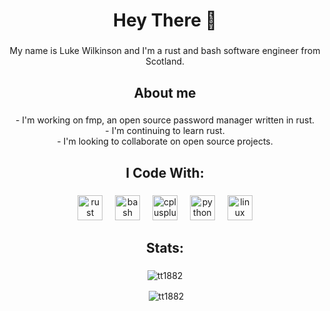 <h1 align="center">Hey There 👋</h1>

###

<p align="center">My name is Luke Wilkinson and I'm a rust and bash software engineer from Scotland.</p>

###

<h2 align="center"><b>About me</b></h2>

###

<p align="center">- I'm working on fmp, an open source password manager written in rust.<br>- I'm continuing to learn rust.<br>- I'm looking to collaborate on open source projects.</p>

###

<h2 align="center">I Code With:</h2>

###

<div align="center">
  <img src="https://cdn.jsdelivr.net/gh/devicons/devicon/icons/rust/rust-original.svg" height="40" alt="rust logo"  />
  <img width="12" />
  <img src="https://cdn.jsdelivr.net/gh/devicons/devicon/icons/bash/bash-original.svg" height="40" alt="bash logo"  />
  <img width="12" />
  <img src="https://cdn.jsdelivr.net/gh/devicons/devicon/icons/cplusplus/cplusplus-original.svg" height="40" alt="cplusplus logo"  />
  <img width="12" />
  <img src="https://cdn.jsdelivr.net/gh/devicons/devicon/icons/python/python-original.svg" height="40" alt="python logo"  />
  <img width="12" />
  <img src="https://cdn.jsdelivr.net/gh/devicons/devicon/icons/linux/linux-original.svg" height="40" alt="linux logo"  />

  ###

  <h2 align="center">Stats:</h2>

  ###
  
  
<p><img align="center" src="https://github-readme-stats.vercel.app/api/top-langs?username=tt1882&show_icons=true&locale=en&layout=compact" alt="tt1882" /></p>

<p>&nbsp;<img align="center" src="https://github-readme-stats.vercel.app/api?username=tt1882&show_icons=true&locale=en" alt="tt1882" /></p>

</div>
